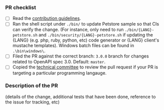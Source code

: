 ### PR checklist

- [ ] Read the [contribution guidelines](https://github.com/swagger-api/swagger-codegen/blob/master/CONTRIBUTING.md).
- [ ] Ran the shell script under `./bin/` to update Petstore sample so that CIs can verify the change. (For instance, only need to run `./bin/{LANG}-petstore.sh` and `./bin/security/{LANG}-petstore.sh` if updating the {LANG} (e.g. php, ruby, python, etc) code generator or {LANG} client's mustache templates). Windows batch files can be found in `.\bin\windows\`.
- [ ] Filed the PR against the correct branch: `3.0.0` branch for changes related to OpenAPI spec 3.0. Default: `master`.
- [ ] Copied the [technical committee](https://github.com/swagger-api/swagger-codegen/#swagger-codegen-technical-committee) to review the pull request if your PR is targeting a particular programming langauge.

### Description of the PR

(details of the change, additional tests that have been done, reference to the issue for tracking, etc)


